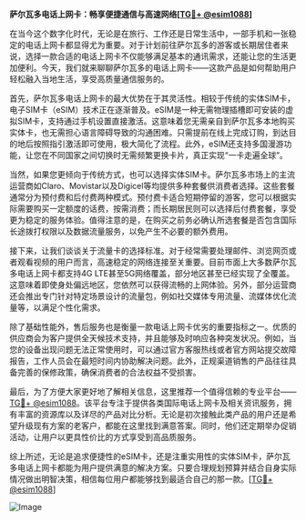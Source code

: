 **萨尔瓦多电话上网卡：畅享便捷通信与高速网络[[TG💪+ @esim1088](https://t.me/s/esim1088)]**

在当今这个数字化时代，无论是在旅行、工作还是日常生活中，一部手机和一张稳定的电话上网卡都显得尤为重要。对于计划前往萨尔瓦多的游客或长期居住者来说，选择一款合适的电话上网卡不仅能够满足基本的通讯需求，还能让您的生活更加便利。今天，我们就来聊聊萨尔瓦多的电话上网卡——这款产品是如何帮助用户轻松融入当地生活，享受高质量通信服务的。

首先，萨尔瓦多电话上网卡的最大优势在于其灵活性。相较于传统的实体SIM卡，电子SIM卡（eSIM）技术正在逐渐普及。eSIM是一种无需物理插槽即可安装的虚拟SIM卡，支持通过手机设置直接激活。这意味着您无需亲自到萨尔瓦多本地购买实体卡，也无需担心语言障碍导致的沟通困难。只需提前在线上完成订购，到达目的地后按照指引激活即可使用，极大简化了流程。此外，eSIM还支持多国漫游功能，让您在不同国家之间切换时无需频繁更换卡片，真正实现“一卡走遍全球”。

当然，如果您更倾向于传统方式，也可以选择实体SIM卡。萨尔瓦多市场上的主流运营商如Claro、Movistar以及Digicel等均提供多种套餐供消费者选择。这些套餐通常分为预付费和后付费两种模式。预付费卡适合短期停留的游客，您可以根据实际需要购买一定额度的话费，按需消费；而长期居民则可以选择后付费套餐，享受更为稳定的服务体验。值得注意的是，在购买之前务必确认所选套餐是否包含国际长途拨打权限以及数据流量服务，以免产生不必要的额外费用。

接下来，让我们谈谈关于流量卡的选择标准。对于经常需要处理邮件、浏览网页或者观看视频的用户而言，高速稳定的网络连接至关重要。目前市面上大多数萨尔瓦多电话上网卡都支持4G LTE甚至5G网络覆盖，部分地区甚至已经实现了全覆盖。这意味着即使身处偏远地区，您依然可以获得流畅的上网体验。另外，部分运营商还会推出专门针对特定场景设计的流量包，例如社交媒体专用流量、流媒体优化流量等，以满足个性化需求。

除了基础性能外，售后服务也是衡量一款电话上网卡优劣的重要指标之一。优质的供应商会为客户提供全天候技术支持，并且能够及时响应各种突发状况。例如，当您的设备出现问题无法正常使用时，可以通过官方客服热线或者官方网站提交故障报告，工作人员会在最短时间内协助解决问题。此外，正规渠道销售的产品往往具备完善的保修政策，确保消费者的合法权益不受损害。

最后，为了方便大家更好地了解相关信息，这里推荐一个值得信赖的专业平台——[TG💪+ @esim1088](https://t.me/s/esim1088)。该平台专注于提供各类国际电话上网卡及相关资讯服务，拥有丰富的资源库以及详尽的产品对比分析。无论是初次接触此类产品的用户还是希望升级现有方案的老客户，都能在这里找到满意答案。同时，他们还定期举办促销活动，让用户以更具性价比的方式享受到高品质服务。

综上所述，无论是追求便捷性的eSIM卡，还是注重实用性的实体SIM卡，萨尔瓦多电话上网卡都能为用户提供满意的解决方案。只要合理规划预算并结合自身实际情况做出明智决策，相信每位用户都能够找到最适合自己的那一款。[[TG💪+ @esim1088](https://t.me/s/esim1088)] 

![Image](https://i.postimg.cc/4NQfJmqS/Snipaste-2025-05-13-00-14-12.png)